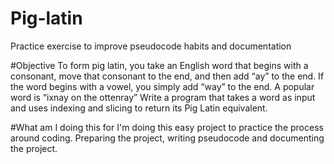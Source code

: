 # Pig-latin
Practice exercise to improve pseudocode habits and documentation

#Objective
To form pig latin, you take an English word that begins with a consonant, move that consonant to the end, and then add “ay” to the end. 
If the word begins with a vowel, you simply add “way” to the end. 
A popular word is “ixnay on the ottenray”
Write a program that takes a word as input and uses indexing and slicing to return its Pig Latin equivalent.

#What am I doing this for
I'm doing this easy project to practice the process around coding. Preparing the project, writing pseudocode and documenting the project. 
